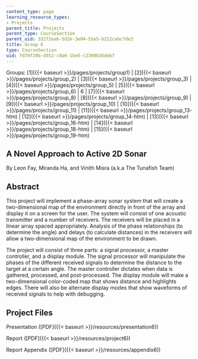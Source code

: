 ```yaml
---
content_type: page
learning_resource_types:
- Projects
parent_title: Projects
parent_type: CourseSection
parent_uid: 332f2eab-5d2e-3e04-51e5-b212cabc7de3
title: Group 6
type: CourseSection
uid: 7d70f20b-d552-c8a6-1be5-c2300b36deb7
---
```


Groups: [1]({{< baseurl >}}/pages/projects/group1) | [2]({{< baseurl >}}/pages/projects/group_2) | [3]({{< baseurl >}}/pages/projects/group_3) | [4]({{< baseurl >}}/pages/projects/group_5) | [5]({{< baseurl >}}/pages/projects/group_6) | 6 | [7]({{< baseurl >}}/pages/projects/group_8) | [8]({{< baseurl >}}/pages/projects/group_9) | [9]({{< baseurl >}}/pages/projects/group_10) | [10]({{< baseurl >}}/pages/projects/group_11) | [11]({{< baseurl >}}/pages/projects/group_13-htm) | [12]({{< baseurl >}}/pages/projects/group_14-htm) | [13]({{< baseurl >}}/pages/projects/group_16-htm) | [14]({{< baseurl >}}/pages/projects/group_18-htm) | [15]({{< baseurl >}}/pages/projects/group_19-htm)

A Novel Approach to Active 2D Sonar
-----------------------------------

By Leon Fay, Miranda Ha, and Vinith Misra (a.k.a The Tunafish Team)

Abstract
--------

This project will implement a phase-array sonar system that will create a two-dimensional map of the environment directly in front of the array and display it on a screen for the user. The system will consist of one acoustic transmitter and a number of receivers. The receivers will be placed in a linear array spaced appropriately. Analysis of the phase relationships (to determine the angle) and delays (to calculate distances) in the receivers will allow a two-dimensional map of the environment to be drawn.

The project will consist of three parts: a signal processor, a master controller, and a display module. The signal processor will manipulate the phases of the different received signals to determine the distance to the target at a certain angle. The master controller dictates when data is gathered, processed, and post-processed. The display module will make a two-dimensional color-coded map that shows distance and highlights edges. There will also be alternate display modes that show waveforms of received signals to help with debugging.

Project Files
-------------

Presentation ([PDF]({{< baseurl >}}/resources/presentation6))

Report ([PDF]({{< baseurl >}}/resources/project6))

Report Appendix ([PDF]({{< baseurl >}}/resources/appendix6))